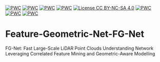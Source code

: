 [![PWC](https://img.shields.io/endpoint.svg?url=https://paperswithcode.com/badge/fg-net-fast-large-scale-lidar-point/semantic-segmentation-on-semantic3d)](https://paperswithcode.com/sota/semantic-segmentation-on-semantic3d?p=fg-net-fast-large-scale-lidar-point)
[![PWC](https://img.shields.io/endpoint.svg?url=https://paperswithcode.com/badge/fg-net-fast-large-scale-lidar-point/3d-semantic-segmentation-on-semantickitti)](https://paperswithcode.com/sota/3d-semantic-segmentation-on-semantickitti?p=fg-net-fast-large-scale-lidar-point)
[![PWC](https://img.shields.io/endpoint.svg?url=https://paperswithcode.com/badge/fg-net-fast-large-scale-lidar-point/semantic-segmentation-on-scannet)](https://paperswithcode.com/sota/semantic-segmentation-on-scannet?p=fg-net-fast-large-scale-lidar-point)
[![PWC](https://img.shields.io/endpoint.svg?url=https://paperswithcode.com/badge/fg-net-fast-large-scale-lidar-point/lidar-semantic-segmentation-on-paris-lille-3d)](https://paperswithcode.com/sota/lidar-semantic-segmentation-on-paris-lille-3d?p=fg-net-fast-large-scale-lidar-point)
[![License CC BY-NC-SA 4.0](https://img.shields.io/badge/license-CC4.0-blue.svg)](https://creativecommons.org/licenses/by-nc-sa/4.0/legalcode)
[![PWC](https://img.shields.io/endpoint.svg?url=https://paperswithcode.com/badge/fg-net-fast-large-scale-lidar-point/3d-part-segmentation-on-shapenet-part)](https://paperswithcode.com/sota/3d-part-segmentation-on-shapenet-part?p=fg-net-fast-large-scale-lidar-point)
[![PWC](https://img.shields.io/endpoint.svg?url=https://paperswithcode.com/badge/fg-net-fast-large-scale-lidar-point/semantic-segmentation-on-s3dis)](https://paperswithcode.com/sota/semantic-segmentation-on-s3dis?p=fg-net-fast-large-scale-lidar-point)
[![PWC](https://img.shields.io/endpoint.svg?url=https://paperswithcode.com/badge/fg-net-fast-large-scale-lidar-point/3d-point-cloud-classification-on-modelnet40)](https://paperswithcode.com/sota/3d-point-cloud-classification-on-modelnet40?p=fg-net-fast-large-scale-lidar-point)
# Feature-Geometric-Net-FG-Net
FG-Net: Fast Large-Scale LiDAR Point Clouds Understanding Network Leveraging Correlated Feature Mining and Geometric-Aware Modelling
